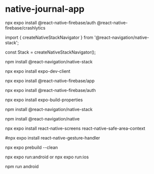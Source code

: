 # native-journal-app

npx expo install @react-native-firebase/auth @react-native-firebase/crashlytics

import { createNativeStackNavigator } from '@react-navigation/native-stack';

const Stack = createNativeStackNavigator();

npm install @react-navigation/native-stack

npx expo install expo-dev-client

npx expo install @react-native-firebase/app

npx expo install @react-native-firebase/auth

npx expo install expo-build-properties

npm install @react-navigation/native-stack

npm install @react-navigation/native

npx expo install react-native-screens react-native-safe-area-context

#npx expo install react-native-gesture-handler

npx expo prebuild --clean

npx expo run:android or npx expo run:ios

npm run android
